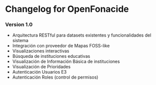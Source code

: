 Changelog for OpenFonacide
=
### Version 1.0
- Arquitectura RESTful para datasets existentes y funcionalidades del sistema
- Integración con proveedor de Mapas FOSS-like
- Visualizaciones interactivas
- Búsqueda de instituciones educativas 
- Visualización de Información Básica de instituciones
- Visualización de Prioridades
- Autenticación Usuarios E3
- Autenticación Roles (control de permisos)
